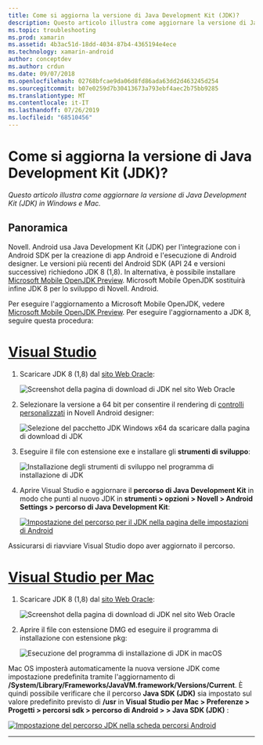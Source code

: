 ```yaml
---
title: Come si aggiorna la versione di Java Development Kit (JDK)?
description: Questo articolo illustra come aggiornare la versione di Java Development Kit (JDK) in Windows e Mac.
ms.topic: troubleshooting
ms.prod: xamarin
ms.assetid: 4b3ac51d-18dd-4034-87b4-4365194e4ece
ms.technology: xamarin-android
author: conceptdev
ms.author: crdun
ms.date: 09/07/2018
ms.openlocfilehash: 02768bfcae9da06d8fd86ada63dd2d463245d254
ms.sourcegitcommit: b07e0259d7b30413673a793ebf4aec2b75bb9285
ms.translationtype: MT
ms.contentlocale: it-IT
ms.lasthandoff: 07/26/2019
ms.locfileid: "68510456"
---
```

# <a name="how-do-i-update-the-java-development-kit-jdk-version"></a>Come si aggiorna la versione di Java Development Kit (JDK)?

_Questo articolo illustra come aggiornare la versione di Java Development Kit (JDK) in Windows e Mac._

## <a name="overview"></a>Panoramica

Novell. Android usa Java Development Kit (JDK) per l'integrazione con i Android SDK per la creazione di app Android e l'esecuzione di Android designer. Le versioni più recenti del Android SDK (API 24 e versioni successive) richiedono JDK 8 (1,8). In alternativa, è possibile installare [Microsoft Mobile OpenJDK Preview](~/android/get-started/installation/openjdk.md). Microsoft Mobile OpenJDK sostituirà infine JDK 8 per lo sviluppo di Novell. Android.

Per eseguire l'aggiornamento a Microsoft Mobile OpenJDK, vedere [Microsoft Mobile OpenJDK Preview](~/android/get-started/installation/openjdk.md). Per eseguire l'aggiornamento a JDK 8, seguire questa procedura:

# <a name="visual-studiotabwindows"></a>[Visual Studio](#tab/windows)

1.  Scaricare JDK 8 (1,8) dal [sito Web Oracle](https://www.oracle.com/technetwork/java/javase/downloads/index.html):

    ![Screenshot della pagina di download di JDK nel sito Web Oracle](update-jdk-images/image1.png)

2.  Selezionare la versione a 64 bit per consentire il rendering di [controlli personalizzati](https://github.com/xamarin/release-notes-archive/blob/master/release-notes/vs/xamarin.vs_4/xamarin.vs_4.2/index.md#androiddesignercustomcontrols) in Novell Android designer:

    ![Selezione del pacchetto JDK Windows x64 da scaricare dalla pagina di download di JDK](update-jdk-images/image2.png)

3.  Eseguire il file con estensione exe e installare gli **strumenti di sviluppo**:

    ![Installazione degli strumenti di sviluppo nel programma di installazione di JDK](update-jdk-images/image3.png)

4.  Aprire Visual Studio e aggiornare il **percorso di Java Development Kit** in modo che punti al nuovo JDK in **strumenti > opzioni > Novell > Android Settings > percorso di Java Development Kit**:

    [![Impostazione del percorso per il JDK nella pagina delle impostazioni di Android](update-jdk-images/image4-sml.png)](update-jdk-images/image4.png#lightbox)

Assicurarsi di riavviare Visual Studio dopo aver aggiornato il percorso.

# <a name="visual-studio-for-mactabmacos"></a>[Visual Studio per Mac](#tab/macos)

1.  Scaricare JDK 8 (1,8) dal [sito Web Oracle](https://www.oracle.com/technetwork/java/javase/downloads/index.html):

    ![Screenshot della pagina di download di JDK nel sito Web Oracle](update-jdk-images/image1.png)

2.  Aprire il file con estensione DMG ed eseguire il programma di installazione con estensione pkg:

    ![Esecuzione del programma di installazione di JDK in macOS](update-jdk-images/image5.png)

Mac OS imposterà automaticamente la nuova versione JDK come impostazione predefinita tramite l'aggiornamento di **/System/Library/Frameworks/JavaVM.framework/Versions/Current**. È quindi possibile verificare che il percorso **Java SDK (JDK)** sia impostato sul valore predefinito previsto di **/usr** in **Visual Studio per Mac > Preferenze > Progetti > percorsi sdk > percorso di Android > > Java SDK (JDK)** :

[![Impostazione del percorso JDK nella scheda percorsi Android](update-jdk-images/image6-sml.png)](update-jdk-images/image6.png#lightbox)

-----

